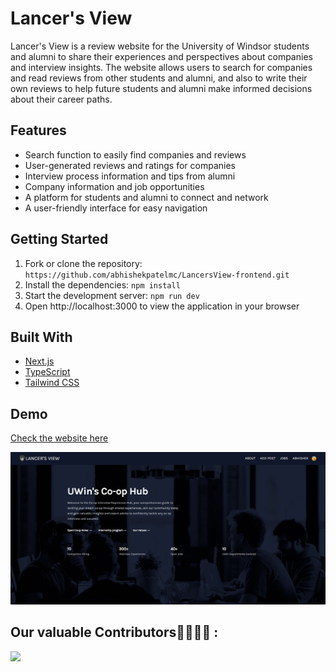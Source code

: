 # Lancer's View

Lancer's View is a review website for the University of Windsor students and alumni to share their experiences and perspectives about companies and interview insights. The website allows users to search for companies and read reviews from other students and alumni, and also to write their own reviews to help future students and alumni make informed decisions about their career paths.

## Features

- Search function to easily find companies and reviews
- User-generated reviews and ratings for companies
- Interview process information and tips from alumni
- Company information and job opportunities
- A platform for students and alumni to connect and network
- A user-friendly interface for easy navigation

## Getting Started

1. Fork or clone the repository: `https://github.com/abhishekpatelmc/LancersView-frontend.git`
2. Install the dependencies: `npm install`
3. Start the development server: `npm run dev`
4. Open http://localhost:3000 to view the application in your browser

## Built With

- [Next.js](https://nextjs.org/)
- [TypeScript](https://www.typescriptlang.org/)
- [Tailwind CSS](https://tailwindcss.com/)

## Demo
[Check the website here](https://lancersview.vercel.app/)

<img src="./Lancer-view frontend.png" alt="alt text" title="image Title" width="800"/>

## Our valuable Contributors👩‍💻👨‍💻 :
<a href="https://github.com/abhishekpatelmc/LancersView-frontend/graphs/contributors">
  <img src="https://contributors-img.web.app/image?repo=abhishekpatelmc/LancersView-frontend" />
</a>
